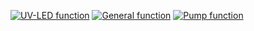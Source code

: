 [![UV-LED function](https://img.youtube.com/vi/4oNX73fDq3Y/0.jpg)](https://www.youtube.com/watch?v=4oNX73fDq3Y)
[![General function](https://img.youtube.com/vi/DXpuCtpF4a8/0.jpg)](https://www.youtube.com/watch?v=DXpuCtpF4a8)
[![Pump function](https://img.youtube.com/vi/UsqfwqUdvBg/0.jpg)](https://www.youtube.com/watch?v=UsqfwqUdvBg)
